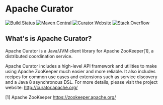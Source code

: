 # Apache Curator

[![Build Status](https://travis-ci.org/apache/curator.svg?branch=master)](https://travis-ci.org/apache/curator)
[![Maven Central](https://img.shields.io/maven-central/v/org.apache.curator/apache-curator.svg?logo=Apache+Maven&logoColor=blue)](http://search.maven.org/#search%7Cga%7C1%7Capache-curator)
[![Curator Website](https://img.shields.io/badge/curator-website-red?logo=Apache&logoColor=red)](https://curator.apache.org)
[![Stack Overflow](https://img.shields.io/badge/stackoverflow-Curator_Help-orange?logo=Stack+Overflow&logoColor=orange)](https://stackoverflow.com/questions/tagged/apache-curator)


## What's is Apache Curator?

Apache Curator is a Java/JVM client library for Apache ZooKeeper[1], a distributed coordination service.

Apache Curator includes a high-level API framework and utilities to make using Apache ZooKeeper much easier and more reliable. 
It also includes recipes for common use cases and extensions such as service discovery and a Java 8 asynchronous DSL.
For more details, please visit the project website: http://curator.apache.org/

[1] Apache ZooKeeper https://zookeeper.apache.org/

